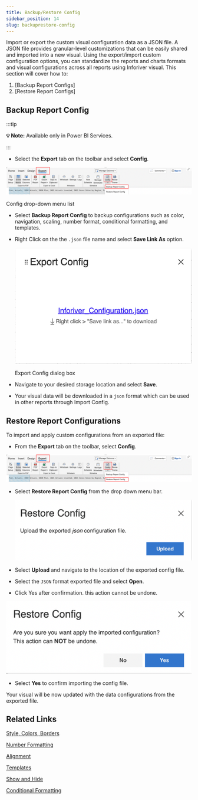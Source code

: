```yaml
---
title: Backup/Restore Config
sidebar_position: 14
slug: backuprestore-config
---
```


Import or export the custom visual configuration data as a JSON file. A JSON file provides granular-level customizations that can be easily shared and imported into a new visual. Using the export/import custom configuration options, you can standardize the reports and charts formats and visual configurations across all reports using Inforiver visual. This section will cover how to:

1. [Backup Report Configs]
2. [Restore Report Configs]

## Backup Report Config

:::tip

**💡 Note:** Available only in Power BI Services.

:::
- Select the **Export** tab on the toolbar and select **Config**.

![Config drop-down menu list](/img/Setting/Backup/backup1.png)

Config drop-down menu list


- Select **Backup Report Config** to backup configurations such as color, navigation, scaling, number format, conditional formatting, and templates.
- Right Click on the the `.json` file name and select **Save Link As** option.
    
    ![Export Config dialog box](/img/Setting/Backup/backup2.png)

    Export Config dialog box
    
- Navigate to your desired storage location and select **Save**.
- Your visual data will be downloaded in a `json` format which can be used in other reports through Import Config.

## Restore Report Configurations

To import and apply custom configurations from an exported file:

- From the **Export** tab on the toolbar, select **Config**.

![Untitled](/img/Setting/Backup/backup3.png)

- Select **Restore Report Config** from the drop down menu bar.
    
    ![Screenshot 2022-06-21 at 3.07.46 PM.png](/img/Setting/Backup/backup4.png)
    
- Select **Upload** and navigate to the location of the exported config file.
- Select the `JSON` format exported file and select **Open**.
- Click Yes after confirmation. this action cannot be undone.

![Screenshot 2022-06-21 at 3.12.57 PM.png](/img/Setting/Backup/backup5.png)

- Select **Yes** to confirm importing the config file.

Your visual will be now updated with the data configurations from the exported file.

## Related Links

[Style, Colors, Borders](build/Style,color,border)

[Number Formatting](/build/number-formatting)

[Alignment](/build/alignment)

[Templates](/build/Template)

[Show and Hide](/build/showandhide)

[Conditional Formatting](/analyze/conditional-formatting)